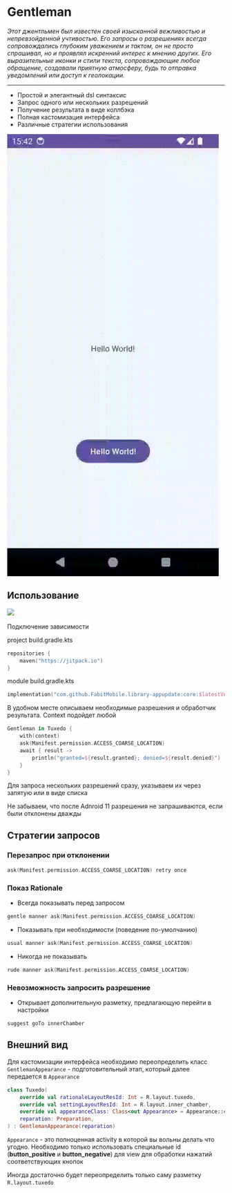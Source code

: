 # Gentleman

_Этот джентльмен был известен своей изысканной вежливостью и непревзойденной учтивостью. Его запросы
о разрешениях всегда сопровождались глубоким уважением и тактом, он не просто спрашивал, но и
проявлял искренний интерес к мнению других. Его выразительные иконки и стили текста, сопровождающие
любое обращение, создавали приятную атмосферу, будь то отправка уведомлений или доступ к
геолокации._

---

* Простой и элегантный dsl синтаксис
* Запрос одного или нескольких разрешений
* Получение результата в виде коллбэка
* Полная кастомизация интерфейса
* Различные стратегии использования

![Sample](https://github.com/FabitMobile/Gentleman/raw/main/sample/sample.gif)

## Использование

[![](https://www.jitpack.io/v/FabitMobile/Gentleman.svg)](https://www.jitpack.io/#FabitMobile/Gentleman)

Подключение зависимости

project build.gradle.kts

```kotlin
repositories {
    maven("https://jitpack.io")
}
```

module build.gradle.kts

```kotlin
implementation("com.github.FabitMobile.library-appupdate:core:$latestVersion")
```

В удобном месте описываем необходимые разрешения и обработчик результата. Context подойдет любой

```kotlin
Gentleman in Tuxedo {
    with(context)
    ask(Manifest.permission.ACCESS_COARSE_LOCATION)
    await { result ->
        println("granted=${result.granted}; denied=${result.denied}")
    }
}
```

Для запроса нескольких разрешений сразу, указываем их через запятую или в виде списка

Не забываем, что после Adnroid 11 разрешения не запрашиваются, если были отклонены дважды

## Стратегии запросов

### Перезапрос при отклонении

```kotlin
ask(Manifest.permission.ACCESS_COARSE_LOCATION) retry once
```

### Показ Rationale

- Всегда показывать перед запросом

```kotlin
gentle manner ask(Manifest.permission.ACCESS_COARSE_LOCATION)
```

- Показывать при необходимости (поведение по-умолчанию)

```kotlin
usual manner ask(Manifest.permission.ACCESS_COARSE_LOCATION)
```

- Никогда не показывать

```kotlin
rude manner ask(Manifest.permission.ACCESS_COARSE_LOCATION)
```

### Невозможность запросить разрешение

- Открывает дополнительную разметку, предлагающую перейти в настройки

```kotlin
suggest goTo innerChamber
```

## Внешний вид

Для кастомизации интерфейса необходимо переопределить класс `GentlemanAppearance` -
подготовительный этап, который далее передается в `Appearance`

```kotlin
class Tuxedo(
    override val rationaleLayoutResId: Int = R.layout.tuxedo,
    override val settingLayoutResId: Int = R.layout.inner_chamber,
    override val appearanceClass: Class<out Appearance> = Appearance::class.java,
    reparation: Preparation,
) : GentlemanAppearance(reparation)
```

`Appearance` - это полноценная activity в которой вы вольны делать что угодно. Необходимо только
использовать специальные id (**button_positive** и **button_negative**) для view для обработки
нажатий соответствующих кнопок

Иногда достаточно будет переопределить только саму разметку `R.layout.tuxedo`
